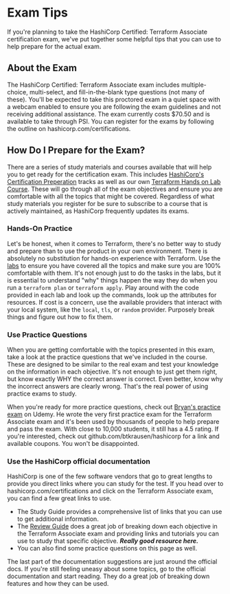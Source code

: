 # Exam Tips

If you're planning to take the HashiCorp Certified: Terraform Associate certification exam, we've put together some helpful tips that you can use to help prepare for the actual exam.

## About the Exam

The HashiCorp Certified: Terraform Associate exam includes multiple-choice, multi-select, and fill-in-the-blank type questions (not many of these). You'll be expected to take this proctored exam in a quiet space with a webcam enabled to ensure you are following the exam guidelines and not receiving additional assistance. The exam currently costs $70.50 and is available to take through PSI. You can register for the exams by following the outline on hashicorp.com/certifications.

## How Do I Prepare for the Exam?

There are a series of study materials and courses available that will help you to get ready for the certification exam.  This includes [HashiCorp's Certification Preperation](https://learn.hashicorp.com/collections/terraform/certification) tracks as well as our own [Terraform Hands on Lab Course](https://www.udemy.com/course/terraform-hands-on-labs).  These will go through all of the exam objectives and ensure you are comfortable with all the topics that might be covered. Regardless of what study materials you register for be sure to subscribe to a course that is actively maintained, as HashiCorp frequently updates its exams.

### Hands-On Practice

Let's be honest, when it comes to Terraform, there's no better way to study and prepare than to use the product in your own environment. There is absolutely no substitution for hands-on experience with Terraform. Use the [labs](README.md) to ensure you have covered all the topics and make sure you are 100% comfortable with them. It's not enough just to do the tasks in the labs, but it is essential to understand "why" things happen the way they do when you run a `terraform plan` or `terraform apply`. Play around with the code provided in each lab and look up the commands, look up the attributes for resources. If cost is a concern, use the available providers that interact with your local system, like the `local`, `tls`, or `random` provider. Purposely break things and figure out how to fix them.

### Use Practice Questions

When you are getting comfortable with the topics presented in this exam, take a look at the practice questions that we've included in the course. These are designed to be similar to the real exam and test your knowledge on the information in each objective. It's not enough to just get them right, but know exactly WHY the correct answer is correct. Even better, know why the incorrect answers are clearly wrong. That's the real power of using practice exams to study.

When you're ready for more practice questions, check out [Bryan's practice exam](https://www.udemy.com/course/terraform-associate-practice-exam/) on Udemy. He wrote the very first practice exam for the Terraform Associate exam and it's been used by thousands of people to help prepare and pass the exam. With close to 10,000 students, it still has a 4.5 rating. If you're interested, check out github.com/btkrausen/hashicorp for a link and available coupons. You won't be disappointed.

### Use the HashiCorp official documentation

HashiCorp is one of the few software vendors that go to great lengths to provide you direct links where you can study for the test. If you head over to hashicorp.com/certifications and click on the Terraform Associate exam, you can find a few great links to use. 

 - The Study Guide provides a comprehensive list of links that you can use to get additional information. 
 - The [Review Guide](README.md) does a great job of breaking down each objective in the Terraform Associate exam and providing links and tutorials you can use to study that specific objective. ***Really good resource here.***
 - You can also find some practice questions on this page as well.

 The last part of the documentation suggestions are just around the official docs. If you're still feeling uneasy about some topics, go to the official documentation and start reading. They do a great job of breaking down features and how they can be used.